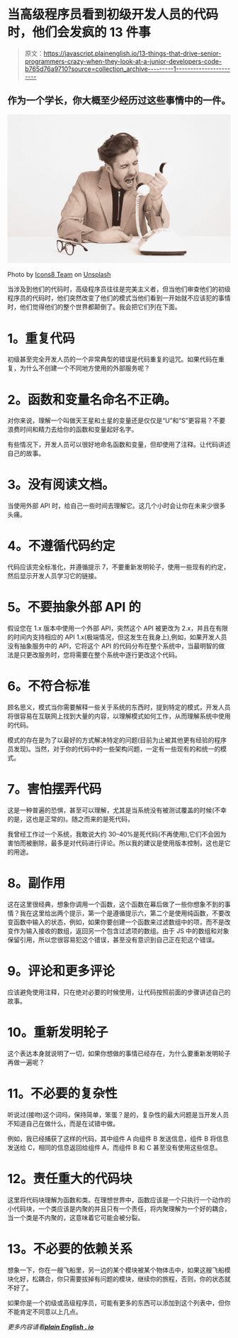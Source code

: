 # 当高级程序员看到初级开发人员的代码时，他们会发疯的 13 件事

> 原文：<https://javascript.plainenglish.io/13-things-that-drive-senior-programmers-crazy-when-they-look-at-a-junior-developers-code-b765d76a9710?source=collection_archive---------1----------------------->

## 作为一个学长，你大概至少经历过这些事情中的一件。

![](img/cf925a2d0660e0490bcf4d0523e890e4.png)

Photo by [Icons8 Team](https://unsplash.com/@icons8?utm_source=medium&utm_medium=referral) on [Unsplash](https://unsplash.com?utm_source=medium&utm_medium=referral)

当涉及到他们的代码时，高级程序员往往是完美主义者，但当他们审查他们的初级程序员的代码时，他们突然改变了他们的模式当他们看到一开始就不应该犯的事情时，他们觉得他们的整个世界都颠倒了。我会把它们列在下面。

# **1。重复代码**

初级甚至完全开发人员的一个非常典型的错误是代码重复的诅咒。如果代码在重复，为什么不创建一个不同地方使用的外部服务呢？

# **2。函数和变量名命名不正确。**

对你来说，理解一个叫做天王星和土星的变量还是仅仅是“U”和“S”更容易？不要浪费时间和精力去给你的函数和变量起好名字。

有些情况下，开发人员可以很好地命名函数和变量，但却使用了注释。让代码讲述自己的故事。

# **3。没有阅读文档。**

当使用外部 API 时，给自己一些时间去理解它。这几个小时会让你在未来少很多头痛。

# **4。不遵循代码约定**

代码应该完全标准化，并遵循提示 7，不要重新发明轮子，使用一些现有的约定，然后显示开发人员学习它的链接。

# **5。不要抽象外部 API 的**

假设您在 1.x 版本中使用一个外部 API，突然这个 API 被更改为 2.x，并且在有限的时间内支持相应的 API 1.x(极端情况，但这发生在我身上),例如，如果开发人员没有抽象服务中的 API，它将这个 API 的代码分布在整个系统中，当最明智的做法是只更改服务时，您将需要在整个系统中逐行更改这个代码。

# **6。不符合标准**

顾名思义，模式当你需要解释一些关于系统的东西时，提到特定的模式，开发人员将很容易在互联网上找到大量的内容，以理解模式如何工作，从而理解系统中使用的代码。

模式的存在是为了以最好的方式解决特定的问题(目前为止被其他更有经验的程序员发现)。当然，对于你的代码中的一些架构问题，一定有一些现有的和统一的模式。

# **7。害怕摆弄代码**

这是一种普遍的恐惧，甚至可以理解，尤其是当系统没有被测试覆盖的时候(不幸的是，这也是正常的)。随之而来的是死代码，

我曾经工作过一个系统，我敢说大约 30–40%是死代码(不再使用),它们不会因为害怕而被删除，最多是对代码进行评论。所以我的建议是使用版本控制，这也是它的用途。

# **8。副作用**

这在这里很经典，想象你调用一个函数，这个函数在幕后做了一些你想象不到的事情？我在这里给出两个提示，第一个是遵循提示六，第二个是使用纯函数，不要改变函数中输入的状态，例如，如果你要创建一个函数来过滤数组中的项，而不是改变作为输入接收的数组，返回另一个包含过滤项的数组。由于 JS 中的数组和对象保留引用，所以您很容易犯这个错误，甚至没有意识到自己正在犯这个错误。

# **9。评论和更多评论**

应该避免使用注释，只在绝对必要的时候使用，让代码按照前面的步骤讲述自己的故事。

# **10。重新发明轮子**

这个表达本身就说明了一切，如果你想做的事情已经存在，为什么要重新发明轮子再做一遍呢？

# 11。不必要的复杂性

听说过(接吻)这个词吗，保持简单，笨蛋？是的，复杂性的最大问题是当开发人员不知道自己在做什么，而是在试错中做。

例如，我已经捕获了这样的代码，其中组件 A 向组件 B 发送信息，组件 B 将信息发送给 C，相同的信息返回给组件 A，而组件 B 和 C 甚至没有使用这些信息。

# **12。责任重大的代码块**

这里将代码块理解为函数和类。在理想世界中，函数应该是一个只执行一个动作的小代码块，一个类应该是内聚的并且只有一个责任，将内聚理解为一个好的耦合，当一个类是不内聚的，这意味着它可能会被分裂。

# **13。不必要的依赖关系**

想象一下，你在一艘飞船里，另一边的某个模块被某个物体击中，如果这艘飞船模块化好，松耦合，你只需要拔掉有问题的模块，继续你的旅程，否则，你的状态就不好了。

如果你是一个初级或高级程序员，可能有更多的东西可以添加到这个列表中，但你不能肯定不同意以上几点。

*更多内容请看*[***plain English . io***](http://plainenglish.io/)